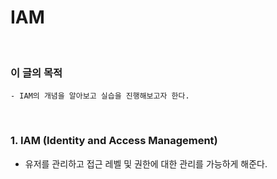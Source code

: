 # IAM
<br/>

### 이 글의 목적
    - IAM의 개념을 알아보고 실습을 진행해보고자 한다.
<br/>

### 1. IAM (Identity and Access Management)
- 유저를 관리하고 접근 레벨 및 권한에 대한 관리를 가능하게 해준다.
